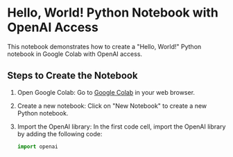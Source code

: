 # Hello, World! Python Notebook with OpenAI Access

This notebook demonstrates how to create a "Hello, World!" Python notebook in Google Colab with OpenAI access.

## Steps to Create the Notebook

1. Open Google Colab: Go to [Google Colab](https://colab.research.google.com/) in your web browser.

2. Create a new notebook: Click on "New Notebook" to create a new Python notebook.

3. Import the OpenAI library: In the first code cell, import the OpenAI library by adding the following code:

   ```python
   import openai
